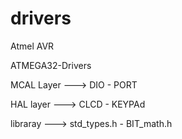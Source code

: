 # drivers



Atmel AVR

ATMEGA32-Drivers

MCAL Layer  ---> DIO  - PORT

HAL  layer  ---> CLCD - KEYPAd

libraray    ---> std_types.h - BIT_math.h
